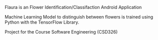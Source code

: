 Flaura is an Flower Identification/Classifaction Android Application

Machine Learning Model to distinguish between flowers is trained using Python with the TensorFlow Library.

Project for the Course Software Engineering (CSD326)
